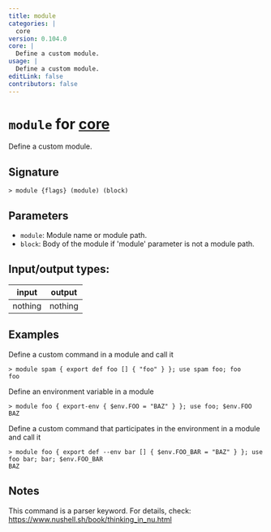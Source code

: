 ```yaml
---
title: module
categories: |
  core
version: 0.104.0
core: |
  Define a custom module.
usage: |
  Define a custom module.
editLink: false
contributors: false
---
```

<!-- This file is automatically generated. Please edit the command in https://github.com/nushell/nushell instead. -->

# `module` for [core](/commands/categories/core.md)

<div class='command-title'>Define a custom module.</div>

## Signature

```> module {flags} (module) (block)```

## Parameters

 -  `module`: Module name or module path.
 -  `block`: Body of the module if 'module' parameter is not a module path.


## Input/output types:

| input   | output  |
| ------- | ------- |
| nothing | nothing |
## Examples

Define a custom command in a module and call it
```nu
> module spam { export def foo [] { "foo" } }; use spam foo; foo
foo
```

Define an environment variable in a module
```nu
> module foo { export-env { $env.FOO = "BAZ" } }; use foo; $env.FOO
BAZ
```

Define a custom command that participates in the environment in a module and call it
```nu
> module foo { export def --env bar [] { $env.FOO_BAR = "BAZ" } }; use foo bar; bar; $env.FOO_BAR
BAZ
```

## Notes
This command is a parser keyword. For details, check:
  https://www.nushell.sh/book/thinking_in_nu.html